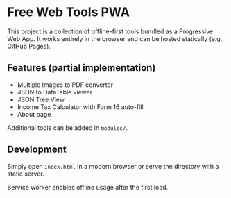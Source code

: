 # Free Web Tools PWA

This project is a collection of offline-first tools bundled as a Progressive Web App.
It works entirely in the browser and can be hosted statically (e.g., GitHub Pages).

## Features (partial implementation)
- Multiple Images to PDF converter
- JSON to DataTable viewer
- JSON Tree View
- Income Tax Calculator with Form 16 auto-fill
- About page

Additional tools can be added in `modules/`.

## Development
Simply open `index.html` in a modern browser or serve the directory with a static server.

Service worker enables offline usage after the first load.
